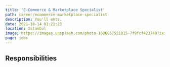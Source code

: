 ```yaml
---
title: 'E-Commerce & Marketplace Specialist'
path: career/ecommerce-marketplace-specialist
description: You'll ents. 
date: 2021-10-14 01:21:23
location: Istanbul
image: https://images.unsplash.com/photo-1606857521015-7f9fcf423740?ixid=MnwxMjA3fDB8MHxzZWFyY2h8N3x8b2ZmaWNlfGVufDB8fDB8fA%3D%3D&ixlib=rb-1.2.1&auto=format&fit=crop&w=500&q=60
page: jobs
---
```

 
## Responsibilities
